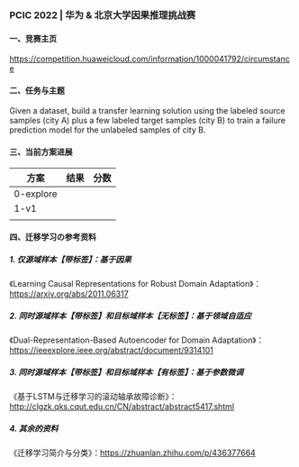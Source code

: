 ### PCIC 2022 | 华为 & 北京大学因果推理挑战赛

#### 一、竞赛主页
https://competition.huaweicloud.com/information/1000041792/circumstance

#### 二、任务与主题
Given a dataset, build a transfer learning solution using the labeled source samples (city A) plus a few labeled target samples (city B) to train a failure prediction model for the unlabeled samples of city B.

#### 三、当前方案进展

| 方案      | 结果 | 分数 |
| ----------- | ----------- | ----------- |
| 0-explore      |        |  |
|    1-v1         |             | |
|             |             | |

#### 四、迁移学习の参考资料

##### 1. 仅源域样本【带标签】：基于因果

《Learning Causal Representations for Robust Domain Adaptation》：https://arxiv.org/abs/2011.06317

##### 2. 同时源域样本【带标签】和目标域样本【无标签】：基于领域自适应

《Dual-Representation-Based Autoencoder for Domain Adaptation》：https://ieeexplore.ieee.org/abstract/document/9314101

##### 3. 同时源域样本【带标签】和目标域样本【有标签】：基于参数微调

《基于LSTM与迁移学习的滚动轴承故障诊断》：http://clgzk.qks.cqut.edu.cn/CN/abstract/abstract5417.shtml

##### 4. 其余的资料

《迁移学习简介与分类》：https://zhuanlan.zhihu.com/p/436377664